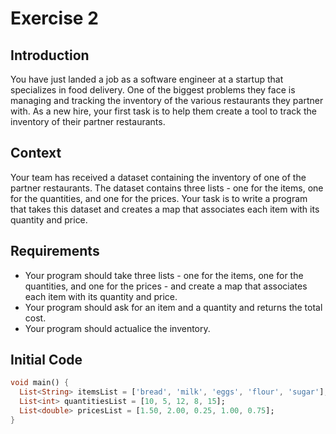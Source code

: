 # Exercise 2

## Introduction

You have just landed a job as a software engineer at a startup that specializes in food delivery. One of the biggest problems they face is managing and tracking the inventory of the various restaurants they partner with. As a new hire, your first task is to help them create a tool to track the inventory of their partner restaurants.

## Context

Your team has received a dataset containing the inventory of one of the partner restaurants. The dataset contains three lists - one for the items, one for the quantities, and one for the prices. Your task is to write a program that takes this dataset and creates a map that associates each item with its quantity and price.

## Requirements

- Your program should take three lists - one for the items, one for the quantities, and one for the prices - and create a map that associates each item with its quantity and price.
- Your program should ask for an item and a quantity and returns the total cost.
- Your program should actualice the inventory.

## Initial Code

```dart
void main() {
  List<String> itemsList = ['bread', 'milk', 'eggs', 'flour', 'sugar'];
  List<int> quantitiesList = [10, 5, 12, 8, 15];
  List<double> pricesList = [1.50, 2.00, 0.25, 1.00, 0.75];
}
```
